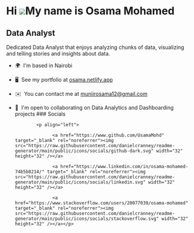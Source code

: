 Hi ![](https://user-images.githubusercontent.com/18350557/176309783-0785949b-9127-417c-8b55-ab5a4333674e.gif)My name is Osama Mohamed
=====================================================================================================================================

Data Analyst
------------

Dedicated Data Analyst that enjoys analyzing chunks of data, visualizing and telling stories and insights about data.

*   🌍  I'm based in Nairobi
*   🖥️  See my portfolio at [osama.netlify.app](http://osama.netlify.app.com)
*   ✉️  You can contact me at [muniirosama12@gmail.com](mailto:muniirosama12@gmail.com)
*   🤝  I'm open to collaborating on Data Analytics and Dashboarding projects
                  ### Socials
                  
                  
                <p align="left">
                          
                      <a href="https://www.github.com/UsamaMohd" target="_blank" rel="noreferrer"><img src="https://raw.githubusercontent.com/danielcranney/readme-generator/main/public/icons/socials/github-dark.svg" width="32" height="32" /></a>
                          
                      <a href="https://www.linkedin.com/in/osama-mohamed-74b5b8214/" target="_blank" rel="noreferrer"><img src="https://raw.githubusercontent.com/danielcranney/readme-generator/main/public/icons/socials/linkedin.svg" width="32" height="32" /></a>
                          
                      <a href="https://www.stackoverflow.com/users/20077039/osama-mohamed" target="_blank" rel="noreferrer"><img src="https://raw.githubusercontent.com/danielcranney/readme-generator/main/public/icons/socials/stackoverflow.svg" width="32" height="32" /></a></p>
